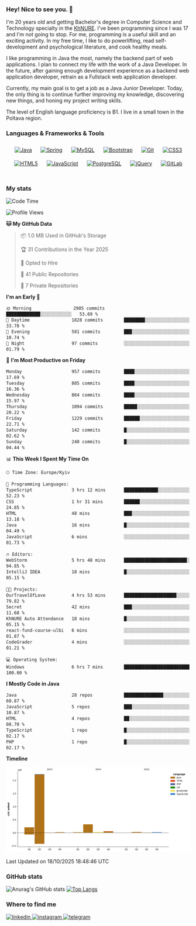 ### Hey! Nice to see you. 👋

I'm 20 years old and getting Bachelor's degree in Computer Science and Technology
specialty in the [KhNURE][1]. I've been programming since I was 17 and I'm not going
to stop. For me, programming is a useful skill and an exciting activity. In my free
time, I like to do powerlifting, read self-development and psychological literature,
and cook healthy meals.

I like programming in Java the most, namely the backend part of web applications.
I plan to connect my life with the work of a Java Developer. In the future, after 
gaining enough development experience as a backend web application developer, 
retrain as a Fullstack web application developer. 

Currently, my main goal is to get a job as a Java Junior Developer. 
Today, the only thing is to continue further improving my knowledge, discovering 
new things, and honing my project writing skills.

The level of English language proficiency is B1. I live in a small town in the
Poltava region.

### Languages & Frameworks & Tools
<div align="center">  
<a href="https://www.java.com/" target="_blank"><img style="margin: 10px" src="https://profilinator.rishav.dev/skills-assets/java-original-wordmark.svg" alt="Java" height="50" /></a>
<a href="https://docs.spring.io/spring-framework/docs/3.0.x/reference/expressions.html#:~:text=The%20Spring%20Expression%20Language%20(SpEL,and%20basic%20string%20templating%20functionality." target="_blank"><img style="margin: 10px" src="https://profilinator.rishav.dev/skills-assets/springio-icon.svg" alt="Spring" height="50" /></a>
<a href="https://www.mysql.com/" target="_blank"><img style="margin: 10px" src="https://profilinator.rishav.dev/skills-assets/mysql-original-wordmark.svg" alt="MySQL" height="50" /></a>
<a href="https://getbootstrap.com/docs/3.4/javascript/" target="_blank"><img style="margin: 10px" src="https://profilinator.rishav.dev/skills-assets/bootstrap-plain.svg" alt="Bootstrap" height="50" /></a>  
<a href="https://github.com/" target="_blank"><img style="margin: 10px" src="https://profilinator.rishav.dev/skills-assets/git-scm-icon.svg" alt="Git" height="50" /></a>
<a href="https://www.w3schools.com/css/" target="_blank"><img style="margin: 10px" src="https://profilinator.rishav.dev/skills-assets/css3-original-wordmark.svg" alt="CSS3" height="50" /></a>  
<a href="https://en.wikipedia.org/wiki/HTML5" target="_blank"><img style="margin: 10px" src="https://profilinator.rishav.dev/skills-assets/html5-original-wordmark.svg" alt="HTML5" height="50" /></a>  
<a href="https://www.javascript.com/" target="_blank"><img style="margin: 10px" src="https://profilinator.rishav.dev/skills-assets/javascript-original.svg" alt="JavaScript" height="50" /></a>  
<a href="https://www.postgresql.org/" target="_blank"><img style="margin: 10px" src="https://profilinator.rishav.dev/skills-assets/postgresql-original-wordmark.svg" alt="PostgreSQL" height="50" /></a>  
<a href="https://jquery.com/" target="_blank"><img style="margin: 10px" src="https://profilinator.rishav.dev/skills-assets/jquery.png" alt="jQuery" height="50" /></a>
<a href="https://about.gitlab.com/" target="_blank"><img style="margin: 10px" src="https://profilinator.rishav.dev/skills-assets/gitlab.svg" alt="GitLab" height="50" /></a>  
</div>  

<br/>  

### My stats 

<!--START_SECTION:waka-->
![Code Time](http://img.shields.io/badge/Code%20Time-1%2C296%20hrs%2026%20mins-blue)

![Profile Views](http://img.shields.io/badge/Profile%20Views-0-blue)

**🐱 My GitHub Data** 

> 📦 1.0 MB Used in GitHub's Storage 
 > 
> 🏆 31 Contributions in the Year 2025
 > 
> 💼 Opted to Hire
 > 
> 📜 41 Public Repositories 
 > 
> 🔑 7 Private Repositories 
 > 
**I'm an Early 🐤** 

```text
🌞 Morning                2905 commits        █████████████░░░░░░░░░░░░   53.69 % 
🌆 Daytime                1828 commits        ████████░░░░░░░░░░░░░░░░░   33.78 % 
🌃 Evening                581 commits         ███░░░░░░░░░░░░░░░░░░░░░░   10.74 % 
🌙 Night                  97 commits          ░░░░░░░░░░░░░░░░░░░░░░░░░   01.79 % 
```
📅 **I'm Most Productive on Friday** 

```text
Monday                   957 commits         ████░░░░░░░░░░░░░░░░░░░░░   17.69 % 
Tuesday                  885 commits         ████░░░░░░░░░░░░░░░░░░░░░   16.36 % 
Wednesday                864 commits         ████░░░░░░░░░░░░░░░░░░░░░   15.97 % 
Thursday                 1094 commits        █████░░░░░░░░░░░░░░░░░░░░   20.22 % 
Friday                   1229 commits        ██████░░░░░░░░░░░░░░░░░░░   22.71 % 
Saturday                 142 commits         █░░░░░░░░░░░░░░░░░░░░░░░░   02.62 % 
Sunday                   240 commits         █░░░░░░░░░░░░░░░░░░░░░░░░   04.44 % 
```


📊 **This Week I Spent My Time On** 

```text
🕑︎ Time Zone: Europe/Kyiv

💬 Programming Languages: 
TypeScript               3 hrs 12 mins       █████████████░░░░░░░░░░░░   52.23 % 
CSS                      1 hr 31 mins        ██████░░░░░░░░░░░░░░░░░░░   24.85 % 
HTML                     48 mins             ███░░░░░░░░░░░░░░░░░░░░░░   13.18 % 
Java                     16 mins             █░░░░░░░░░░░░░░░░░░░░░░░░   04.49 % 
JavaScript               6 mins              ░░░░░░░░░░░░░░░░░░░░░░░░░   01.73 % 

🔥 Editors: 
WebStorm                 5 hrs 48 mins       ████████████████████████░   94.85 % 
IntelliJ IDEA            18 mins             █░░░░░░░░░░░░░░░░░░░░░░░░   05.15 % 

🐱‍💻 Projects: 
OurTravelOfLove          4 hrs 53 mins       ████████████████████░░░░░   79.82 % 
Secret                   42 mins             ███░░░░░░░░░░░░░░░░░░░░░░   11.68 % 
KhNURE Auto Attendance   18 mins             █░░░░░░░░░░░░░░░░░░░░░░░░   05.15 % 
react-fund-course-ulbi   6 mins              ░░░░░░░░░░░░░░░░░░░░░░░░░   01.87 % 
CodeGrader               4 mins              ░░░░░░░░░░░░░░░░░░░░░░░░░   01.21 % 

💻 Operating System: 
Windows                  6 hrs 7 mins        █████████████████████████   100.00 % 
```

**I Mostly Code in Java** 

```text
Java                     28 repos            ███████████████░░░░░░░░░░   60.87 % 
JavaScript               5 repos             ███░░░░░░░░░░░░░░░░░░░░░░   10.87 % 
HTML                     4 repos             ██░░░░░░░░░░░░░░░░░░░░░░░   08.70 % 
TypeScript               1 repo              █░░░░░░░░░░░░░░░░░░░░░░░░   02.17 % 
PHP                      1 repo              █░░░░░░░░░░░░░░░░░░░░░░░░   02.17 % 
```



**Timeline**

![Lines of Code chart](https://raw.githubusercontent.com/StasonMendelso/StasonMendelso/main/assets/bar_graph.png)


 Last Updated on 18/10/2025 18:48:46 UTC
<!--END_SECTION:waka-->

### GitHub stats
![Anurag's GitHub stats](https://github-readme-stats-sigma-five.vercel.app/api?username=stasonMendelso&show_icons=true&theme=transparent)
[![Top Langs](https://github-readme-stats-sigma-five.vercel.app/api/top-langs/?username=stasonMendelso)](https://github.com/stasonMendelso/github-readme-stats)
### Where to find me

<div align="start">
<a href="https://linkedin.com/in/stanislav-hlova-0b2a00265/" target="_blank">
<img src=https://img.shields.io/badge/linkedin-%231E77B5.svg?&style=for-the-badge&logo=linkedin&logoColor=white alt=linkedin style="margin-bottom: 5px;" />
</a>
<a href="https://instagram.com/stasonMendelson" target="_blank">
<img src=https://img.shields.io/badge/instagram-%23000000.svg?&style=for-the-badge&logo=instagram&logoColor=white alt=instagram style="margin-bottom: 5px;" />
</a> 
<a href="https://t.me/Stason_Mendelson" target="_blank">
<img src=https://img.shields.io/badge/telegram-%231E77B5.svg?&style=for-the-badge&logo=telegram&logoColor=white alt=telegram style="margin-bottom: 5px;" />
</a>  
</div>  

[1]:[https://nure.ua/en/]

